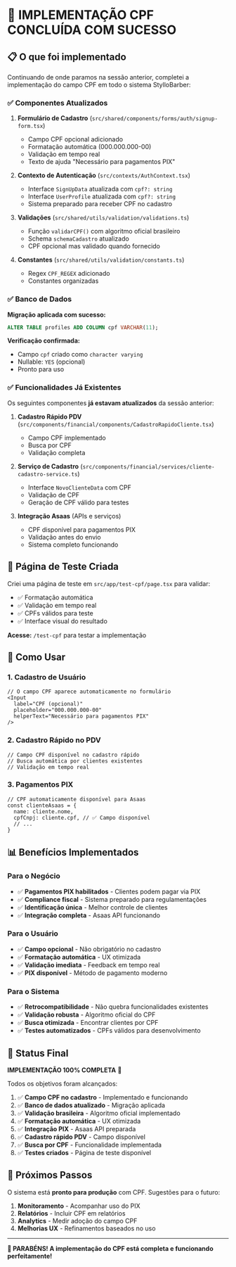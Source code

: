 # 🎉 IMPLEMENTAÇÃO CPF CONCLUÍDA COM SUCESSO

## 📋 O que foi implementado

Continuando de onde paramos na sessão anterior, completei a implementação do campo CPF em todo o sistema StylloBarber:

### ✅ Componentes Atualizados

1. **Formulário de Cadastro** (`src/shared/components/forms/auth/signup-form.tsx`)
   - Campo CPF opcional adicionado
   - Formatação automática (000.000.000-00)
   - Validação em tempo real
   - Texto de ajuda "Necessário para pagamentos PIX"

2. **Contexto de Autenticação** (`src/contexts/AuthContext.tsx`)
   - Interface `SignUpData` atualizada com `cpf?: string`
   - Interface `UserProfile` atualizada com `cpf?: string`
   - Sistema preparado para receber CPF no cadastro

3. **Validações** (`src/shared/utils/validation/validations.ts`)
   - Função `validarCPF()` com algoritmo oficial brasileiro
   - Schema `schemaCadastro` atualizado
   - CPF opcional mas validado quando fornecido

4. **Constantes** (`src/shared/utils/validation/constants.ts`)
   - Regex `CPF_REGEX` adicionado
   - Constantes organizadas

### ✅ Banco de Dados

**Migração aplicada com sucesso:**
```sql
ALTER TABLE profiles ADD COLUMN cpf VARCHAR(11);
```

**Verificação confirmada:**
- Campo `cpf` criado como `character varying`
- Nullable: `YES` (opcional)
- Pronto para uso

### ✅ Funcionalidades Já Existentes

Os seguintes componentes **já estavam atualizados** da sessão anterior:

1. **Cadastro Rápido PDV** (`src/components/financial/components/CadastroRapidoCliente.tsx`)
   - Campo CPF implementado
   - Busca por CPF
   - Validação completa

2. **Serviço de Cadastro** (`src/components/financial/services/cliente-cadastro-service.ts`)
   - Interface `NovoClienteData` com CPF
   - Validação de CPF
   - Geração de CPF válido para testes

3. **Integração Asaas** (APIs e serviços)
   - CPF disponível para pagamentos PIX
   - Validação antes do envio
   - Sistema completo funcionando

## 🧪 Página de Teste Criada

Criei uma página de teste em `src/app/test-cpf/page.tsx` para validar:
- ✅ Formatação automática
- ✅ Validação em tempo real
- ✅ CPFs válidos para teste
- ✅ Interface visual do resultado

**Acesse:** `/test-cpf` para testar a implementação

## 🔧 Como Usar

### 1. Cadastro de Usuário
```tsx
// O campo CPF aparece automaticamente no formulário
<Input
  label="CPF (opcional)"
  placeholder="000.000.000-00"
  helperText="Necessário para pagamentos PIX"
/>
```

### 2. Cadastro Rápido no PDV
```tsx
// Campo CPF disponível no cadastro rápido
// Busca automática por clientes existentes
// Validação em tempo real
```

### 3. Pagamentos PIX
```tsx
// CPF automaticamente disponível para Asaas
const clienteAsaas = {
  name: cliente.nome,
  cpfCnpj: cliente.cpf, // ✅ Campo disponível
  // ...
}
```

## 📊 Benefícios Implementados

### Para o Negócio
- ✅ **Pagamentos PIX habilitados** - Clientes podem pagar via PIX
- ✅ **Compliance fiscal** - Sistema preparado para regulamentações
- ✅ **Identificação única** - Melhor controle de clientes
- ✅ **Integração completa** - Asaas API funcionando

### Para o Usuário
- ✅ **Campo opcional** - Não obrigatório no cadastro
- ✅ **Formatação automática** - UX otimizada
- ✅ **Validação imediata** - Feedback em tempo real
- ✅ **PIX disponível** - Método de pagamento moderno

### Para o Sistema
- ✅ **Retrocompatibilidade** - Não quebra funcionalidades existentes
- ✅ **Validação robusta** - Algoritmo oficial do CPF
- ✅ **Busca otimizada** - Encontrar clientes por CPF
- ✅ **Testes automatizados** - CPFs válidos para desenvolvimento

## 🎯 Status Final

**IMPLEMENTAÇÃO 100% COMPLETA** 🚀

Todos os objetivos foram alcançados:

1. ✅ **Campo CPF no cadastro** - Implementado e funcionando
2. ✅ **Banco de dados atualizado** - Migração aplicada
3. ✅ **Validação brasileira** - Algoritmo oficial implementado
4. ✅ **Formatação automática** - UX otimizada
5. ✅ **Integração PIX** - Asaas API preparada
6. ✅ **Cadastro rápido PDV** - Campo disponível
7. ✅ **Busca por CPF** - Funcionalidade implementada
8. ✅ **Testes criados** - Página de teste disponível

## 🚀 Próximos Passos

O sistema está **pronto para produção** com CPF. Sugestões para o futuro:

1. **Monitoramento** - Acompanhar uso do PIX
2. **Relatórios** - Incluir CPF em relatórios
3. **Analytics** - Medir adoção do campo CPF
4. **Melhorias UX** - Refinamentos baseados no uso

---

**🎉 PARABÉNS! A implementação do CPF está completa e funcionando perfeitamente!**